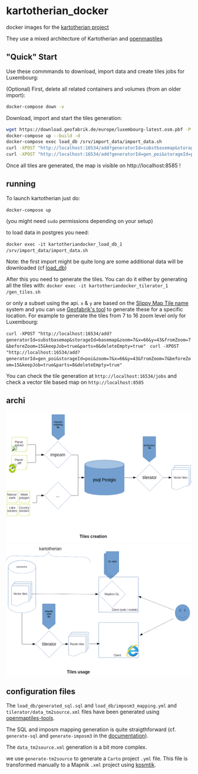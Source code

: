 # kartotherian_docker
docker images for the [kartotherian project](https://github.com/kartotherian/kartotherian)

They use a mixed architecture of Kartotherian and [openmaptiles](https://github.com/openmaptiles/openmaptiles)


## "Quick" Start

Use these commmands to download, import data and create tiles jobs for Luxembourg:

(Optional) First, delete all related containers and volumes (from an older import):
```bash
docker-compose down -v
```
Download, import and start the tiles generation:
```bash
wget https://download.geofabrik.de/europe/luxembourg-latest.osm.pbf -P data/
docker-compose up --build -d
docker-compose exec load_db /srv/import_data/import_data.sh
curl -XPOST "http://localhost:16534/add?generatorId=substbasemap&storageId=basemap&zoom=7&x=66&y=43&fromZoom=0&beforeZoom=15&keepJob=true&parts=8&deleteEmpty=true"
curl -XPOST "http://localhost:16534/add?generatorId=gen_poi&storageId=poi&zoom=7&x=66&y=43&fromZoom=14&beforeZoom=15&keepJob=true&parts=8&deleteEmpty=true"
```

Once all tiles are generated, the map is visible on http://localhost:8585 !


## running

To launch kartotherian just do:

`docker-compose up`

(you might need `sudo` permissions depending on your setup)

to load data in postgres you need:

`docker exec -it kartotheriandocker_load_db_1 /srv/import_data/import_data.sh`

Note: the first import might be quite long are some additional data will be downloaded (cf [load_db](https://github.com/QwantResearch/kartotherian_docker/blob/master/load_db/readme.md))

After this you need to generate the tiles. You can do it either by generating all the tiles with:
`docker exec -it kartotheriandocker_tilerator_1 /gen_tiles.sh`

or only a subset using the api. `x` & `y` are based on the [Slippy Map Tile name](https://wiki.openstreetmap.org/wiki/Slippy_map_tilenames) system and you can use [Geofabrik's tool](http://download.geofabrik.de/europe/luxembourg.html) to generate these for a specific location.
For example to generate the tiles from 7 to 16 zoom level only for Luxembourg:

`curl -XPOST "http://localhost:16534/add?generatorId=substbasemap&storageId=basemap&zoom=7&x=66&y=43&fromZoom=7&beforeZoom=15&keepJob=true&parts=8&deleteEmpty=true"
`
`curl -XPOST "http://localhost:16534/add?generatorId=gen_poi&storageId=poi&zoom=7&x=66&y=43&fromZoom=7&beforeZoom=15&keepJob=true&parts=8&deleteEmpty=true"`

You can check the tile generation at `http://localhost:16534/jobs` and check a vector tile based map on `http://localhost:8585`




## archi

![Tile generation](documentation/tile_gen.png)
![Tile use](documentation/tile_use.png)

## configuration files

The `load_db/generated_sql.sql` and `load_db/imposm3_mapping.yml` and `tilerator/data_tm2source.xml` files have been generated using [openmaptiles-tools](https://github.com/openmaptiles/openmaptiles-tools).

The SQL and imposm mapping generation is quite straigthforward (cf. `generate-sql` and `generate-imposm3` in the [documentation](https://github.com/openmaptiles/openmaptiles-tools/blob/master/README.md)).

The `data_tm2source.xml` generation is a bit more complex.

we use `generate-tm2source` to generate a `Carto` project `.yml` file.
This file is transformed manually to a Mapnik `.xml` project using [kosmtik](https://github.com/kosmtik/kosmtik).


